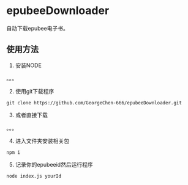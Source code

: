 # epubeeDownloader
自动下载epubee电子书。

## 使用方法
1. 安装NODE

。。。

2. 使用git下载程序

`git clone https://github.com/GeorgeChen-666/epubeeDownloader.git`

3. 或者直接下载

。。。

4. 进入文件夹安装相关包

`npm i`

5. 记录你的epubeeid然后运行程序

`node index.js yourId`
